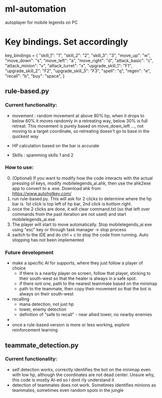 # ml-automation
autoplayer for mobile legends on PC

# Key bindings. Set accordingly
key_bindings = {
    "skill_1": "1",
    "skill_2": "2",
    "skill_3": "3",
    "move_up": "w",
    "move_down": "s",
    "move_left": "a",
    "move_right": "d",
    "attack_basic": "c",
    "attack_minion": "v",
    "attack_turret": "x",
    "upgrade_skill_1": "F1",
    "upgrade_skill_2": "F2",
    "upgrade_skill_3": "F3",
    "spell": "q",
    "regen": "e",
    "recall": "b",
    "buy": "space",
}

## rule-based.py
### Current functionality:
- movement : random movement at above 80% hp, when it drops to below 60% it moves randomly in a retreating way, below 30% is full retreat. This movement is purely based on move_down_left ..., not moving to a target coordinate, so retreating doesn't go to base in the quickest way

- HP calculation based on the bar is accurate

- Skills : spamming skills 1 and 2

### How to use:
0. (Optional) If you want to modify how the code interacts with the actual pressing of keys, modify mobilelegends_ai.ahk, then use the ahk2exe app to convert to a .exe. Download ahk from https://www.autohotkey.com/
1. run rule-based.py. This will ask for 2 clicks to determine where the hp bar is. 1st click is top left of hp bar, 2nd click is bottom right.
2. once the 2 clicks are done, it will clear command.txt (so that left over commands from the past iteration are not used) and start mobilelegends_ai.exe
3. The player will start to move automatically. Stop mobilelegends_ai.exe using "esc" key or through task manager -> stop process
4. switch to the IDE and do ctrl + c to stop the code from running. Auto stopping has not been implemented

### Future development
- make a specific AI for supports, where they just follow a player of choice
    - if there is a nearby player on screen, follow that player, sticking to their south-west so that the healer is always in a safe spot.
    - if there isnt one, path to the nearest teammate based on the minimap
    - path to the teammate, then copy their movement so that the bot is always on their south-west
- recalling
    - mana detection, not just hp
    - tower, enemy detection
    - definition of "safe to recall" - near allied tower, no nearby enemies
- 
- once a rule-based version is more or less working, explore reinforcement learning

## teammate_detection.py
### Current functionality:
- self detection works, correctly identifies the bot on the minimap even with low hp, although the coordinates are not dead center. Unsure why, this code is mostly AI-ed so I dont rly understand it
- detection of teammates does not work. Sometimes identifies minions as teammates, sometimes even random spots in the jungle
